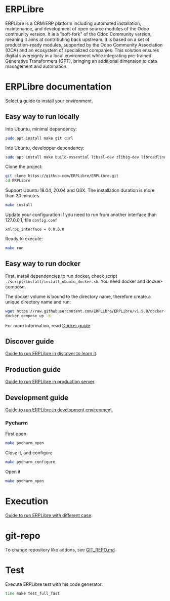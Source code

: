# ERPLibre

ERPLibre is a CRM/ERP platform including automated installation, maintenance, and development of open source modules of
the Odoo community version. It is a "soft-fork" of the Odoo Community version, meaning it aims at contributing back
upstream. It is based on a set of production-ready modules, supported by the Odoo Community Association (OCA) and an
ecosystem of specialized companies. This solution ensures digital sovereignty in a local environment while integrating
pre-trained Generative Transformers (GPT), bringing an additional dimension to data management and automation.

# ERPLibre documentation

Select a guide to install your environment.

## Easy way to run locally

Into Ubuntu, minimal dependency:

```bash
sudo apt install make git curl
```

Into Ubuntu, developper dependency:

```bash
sudo apt install make build-essential libssl-dev zlib1g-dev libreadline-dev libsqlite3-dev curl llvm libncurses5-dev libncursesw5-dev xz-utils tk-dev liblzma-dev libbz2-dev libldap2-dev libsasl2-dev
```

Clone the project:

```bash
git clone https://github.com/ERPLibre/ERPLibre.git
cd ERPLibre
```

Support Ubuntu 18.04, 20.04 and OSX. The installation duration is more than 30 minutes.

```bash
make install
```

Update your configuration if you need to run from another interface than 127.0.0.1, file `config.conf`

```
xmlrpc_interface = 0.0.0.0
```

Ready to execute:

```bash
make run
```

## Easy way to run docker

First, install dependencies to run docker, check script `./script/install/install_ubuntu_docker.sh`. You need docker and
docker-compose.

The docker volume is bound to the directory name, therefore create a unique directory name and run:

```bash
wget https://raw.githubusercontent.com/ERPLibre/ERPLibre/v1.5.0/docker-compose.yml
docker compose up -d
```

For more information, read [Docker guide](./docker/README.md).

## Discover guide

[Guide to run ERPLibre in discover to learn it](./doc/DISCOVER.md).

## Production guide

[Guide to run ERPLibre in production server](./doc/PRODUCTION.md).

## Development guide

[Guide to run ERPLibre in development environment](./doc/DEVELOPMENT.md).

### Pycharm

First open

```bash
make pycharm_open
```

Close it, and configure

```bash
make pycharm_configure
```

Open it

```bash
make pycharm_open
```

# Execution

[Guide to run ERPLibre with different case](./doc/RUN.md).

# git-repo

To change repository like addons, see [GIT_REPO.md](doc/GIT_REPO.md)

# Test

Execute ERPLibre test with his code generator.

```bash
time make test_full_fast
```
